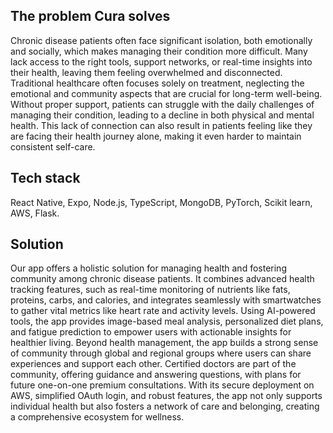 ## The problem Cura solves
Chronic disease patients often face significant isolation, both emotionally and socially, which makes managing their condition more difficult. Many lack access to the right tools, support networks, or real-time insights into their health, leaving them feeling overwhelmed and disconnected. Traditional healthcare often focuses solely on treatment, neglecting the emotional and community aspects that are crucial for long-term well-being. Without proper support, patients can struggle with the daily challenges of managing their condition, leading to a decline in both physical and mental health. This lack of connection can also result in patients feeling like they are facing their health journey alone, making it even harder to maintain consistent self-care.

## Tech stack
React Native, Expo, Node.js, TypeScript, MongoDB, PyTorch, Scikit learn, AWS, Flask.

## Solution 
Our app offers a holistic solution for managing health and fostering community among chronic disease patients. It combines advanced health tracking features, such as real-time monitoring of nutrients like fats, proteins, carbs, and calories, and integrates seamlessly with smartwatches to gather vital metrics like heart rate and activity levels. Using AI-powered tools, the app provides image-based meal analysis, personalized diet plans, and fatigue prediction to empower users with actionable insights for healthier living. Beyond health management, the app builds a strong sense of community through global and regional groups where users can share experiences and support each other. Certified doctors are part of the community, offering guidance and answering questions, with plans for future one-on-one premium consultations. With its secure deployment on AWS, simplified OAuth login, and robust features, the app not only supports individual health but also fosters a network of care and belonging, creating a comprehensive ecosystem for wellness.
